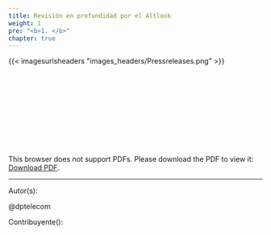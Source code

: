 ```yaml
---
title: Revisión en profundidad por el Altlook
weight: 1
pre: "<b>1. </b>"
chapter: true
---
```


{{< imagesurlsheaders "images_headers/Pressreleases.png"  >}}



<object data="cloud/PIRL_-_In_Depth_Review.pdf" type="application/pdf" width="1400px" height="1400px">
    <embed src="cloud/PIRL_-_In_Depth_Review.pdf">
        <p>This browser does not support PDFs. Please download the PDF to view it: <a href="cloud/PIRL_-_In_Depth_Review.pdf">Download PDF</a>.</p>
    </embed>
</object>






---
Autor(s):  


@dptelecom

Contribuyente():
